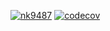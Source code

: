 [![nk9487](https://circleci.com/gh/nk9487/AD340-HelloWorld.svg?style=svg)](https://circleci.com/pipelines/github/nk9487)
[![codecov](https://app.codecov.io/gh/nk9487/AD340-HelloWorld/tree/master.svg?style=svg)](https://app.codecov.io/gh/nk9487/AD340-HelloWorld)
